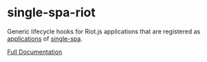 # single-spa-riot

Generic lifecycle hooks for Riot.js applications that are registered as [applications](https://github.com/CanopyTax/single-spa/blob/master/docs/applications.md#registered-applications) of [single-spa](https://github.com/CanopyTax/single-spa).

[Full Documentation](https://single-spa.js.org/docs/ecosystem-riot.html)
